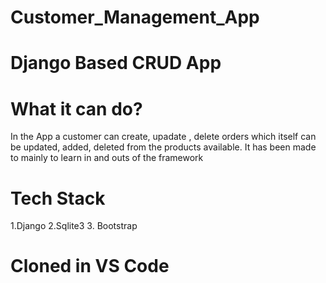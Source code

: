 # Customer_Management_App

# Django Based CRUD App

# What it can do?
  In the App a customer can  create, upadate , delete orders which itself can be updated, added, deleted from the products available.
  It has been made to mainly to learn in and outs of the framework

# Tech Stack
  1.Django
  2.Sqlite3
  3. Bootstrap

 
# Cloned in VS Code